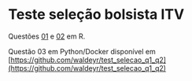 # Teste seleção bolsista ITV

Questões [01](https://github.com/waldeyr/test_selecao_q1_q2/blob/main/Question_01.R) e [02](https://github.com/waldeyr/test_selecao_q1_q2/blob/main/Question_02.R) em R.

Questão 03 em Python/Docker disponível em [https://github.com/waldeyr/test_selecao_q1_q2](https://github.com/waldeyr/test_selecao_q1_q2)
